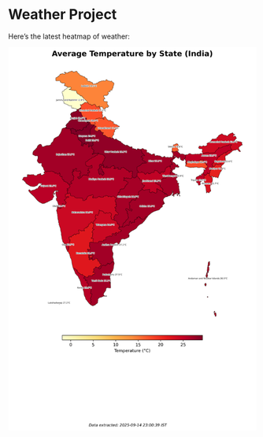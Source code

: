 # Weather Project

Here’s the latest heatmap of weather:

![India Heatmap](docs/assets/india_heatmap.png?v=C6FBC1)
